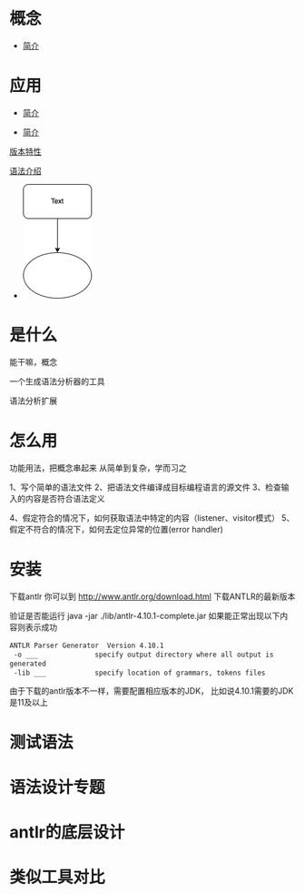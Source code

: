 # 概念

* [简介](./md/introduction.md)
    

# 应用



* [简介](./md/introduction.md)

* [简介](./md/introduction.md)

[版本特性](./md/version_feature.md)

[语法介绍](./md/grammar.md)

* ![简介](./drawio/%E8%AF%AD%E6%B3%95%E6%A0%91%E4%BB%8B%E7%BB%8D.drawio.png)

# 是什么

能干嘛，概念

一个生成语法分析器的工具

语法分析扩展


# 怎么用

功能用法，把概念串起来
从简单到复杂，学而习之

1、写个简单的语法文件
2、把语法文件编译成目标编程语言的源文件
3、检查输入的内容是否符合语法定义

4、假定符合的情况下，如何获取语法中特定的内容（listener、visitor模式）
5、假定不符合的情况下，如何去定位异常的位置(error handler)


# 安装
下载antlr
你可以到 http://www.antlr.org/download.html 下载ANTLR的最新版本

验证是否能运行
java -jar ./lib/antlr-4.10.1-complete.jar
如果能正常出现以下内容则表示成功
```text
ANTLR Parser Generator  Version 4.10.1
 -o ___              specify output directory where all output is generated
 -lib ___            specify location of grammars, tokens files
```
由于下载的antlr版本不一样，需要配置相应版本的JDK，
比如说4.10.1需要的JDK是11及以上

# 测试语法


# 语法设计专题

# antlr的底层设计

# 类似工具对比
